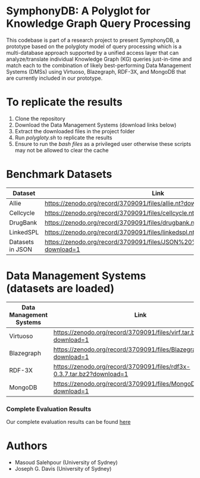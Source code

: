 # SymphonyDB: A Polyglot for Knowledge Graph Query Processing
This codebase is part of a research project to present SymphonyDB, a prototype based on the polygloty model of query processing which is a multi-database approach supported by a unified access layer that can analyze/translate individual Knowledge Graph (KG) queries just-in-time and match each to the combination of likely best-performing Data Management Systems (DMSs) using Virtuoso, Blazegraph, RDF-3X, and MongoDB that are currently included in our prototype.

# To replicate the results

 1) Clone the repository
 2) Download the Data Management Systems (download links below)
 3) Extract the downloaded files in the project folder
 4) Run *polygloty.sh* to replicate the results
 5) Ensure to run the *bash files* as a privileged user otherwise these scripts may not be allowed to clear the cache

# Benchmark Datasets

| Dataset  | Link |
| ------------- | ------------- |
| Allie                | https://zenodo.org/record/3709091/files/allie.nt?download=1  |
| Cellcycle            | https://zenodo.org/record/3709091/files/cellcycle.nt?download=1  |
| DrugBank             | https://zenodo.org/record/3709091/files/drugbank.nt?download=1  |
| LinkedSPL            | https://zenodo.org/record/3709091/files/linkedspl.nt?download=1  |
|Datasets in JSON   | https://zenodo.org/record/3709091/files/JSON%20%28MongoDB%29.tar.bz2?download=1  |


# Data Management Systems (datasets are loaded)
| Data Management Systems  | Link |
| ------------- | ------------- |
| Virtuoso                | https://zenodo.org/record/3709091/files/virf.tar.bz2?download=1 |
| Blazegraph              | https://zenodo.org/record/3709091/files/Blazegraph.tar.bz2?download=1 |
| RDF-3X                  |  https://zenodo.org/record/3709091/files/rdf3x-0.3.7.tar.bz2?download=1|
| MongoDB                 |https://zenodo.org/record/3709091/files/MongoDB.tar.bz2?download=1  |


### Complete Evaluation Results
Our complete evaluation results can be found [here](https://github.com/m-salehpour/SymphonyDB/tree/master/Results)

# Authors
* Masoud Salehpour (University of Sydney)
* Joseph G. Davis  (University of Sydney)



